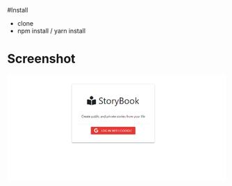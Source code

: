 #Install
- clone
- npm install / yarn install

# Screenshot

![Home Page](https://raw.githubusercontent.com/azharimm/node-story-book/master/thumbnail.PNG)